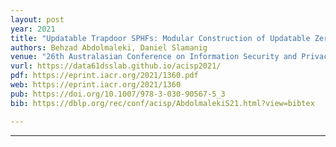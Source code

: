```yaml
---
layout: post
year: 2021
title: "Updatable Trapdoor SPHFs: Modular Construction of Updatable Zero-Knowledge Arguments and More"
authors: Behzad Abdolmaleki, Daniel Slamanig
venue: "26th Australasian Conference on Information Security and Privacy - ACISP 2021"
vurl: https://data61dsslab.github.io/acisp2021/
pdf: https://eprint.iacr.org/2021/1360.pdf
web: https://eprint.iacr.org/2021/1360
pub: https://doi.org/10.1007/978-3-030-90567-5_3
bib: https://dblp.org/rec/conf/acisp/AbdolmalekiS21.html?view=bibtex

---
```


---


